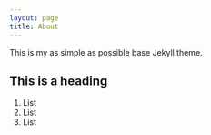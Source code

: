 ```yaml
---
layout: page
title: About
---
```


This is my as simple as possible base Jekyll theme.

## This is a heading

1. List
2. List
3. List